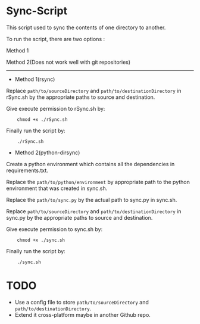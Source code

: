 # Sync-Script

This script used to  sync the contents of one directory to another.

To run the script, there are two options : 

Method 1

Method 2(Does not work well with git repositories)

---
- Method 1(rsync)

Replace ``path/to/sourceDirectory`` and ``path/to/destinationDirectory`` in rSync.sh by the appropriate paths to source and destination.

Give execute permission to rSync.sh by:
```    
    chmod +x ./rSync.sh
```

Finally run the script by:
```
    ./rSync.sh
```

- Method 2(python-dirsync)

Create a python environment which contains all the dependencies in requirements.txt.

Replace the ``path/to/python/environment`` by appropriate path to the python environment that was created in sync.sh.

Replace the ``path/to/sync.py`` by the actual path to sync.py in sync.sh.

Replace ``path/to/sourceDirectory`` and ``path/to/destinationDirectory`` in sync.py by the appropriate paths to source and destination.

Give execute permission to sync.sh by:
```    
    chmod +x ./sync.sh
```

Finally run the script by:
```
    ./sync.sh
```

# TODO

- Use a config file to store ``path/to/sourceDirectory`` and ``path/to/destinationDirectory``.
- Extend it cross-platform maybe in another Github repo.
